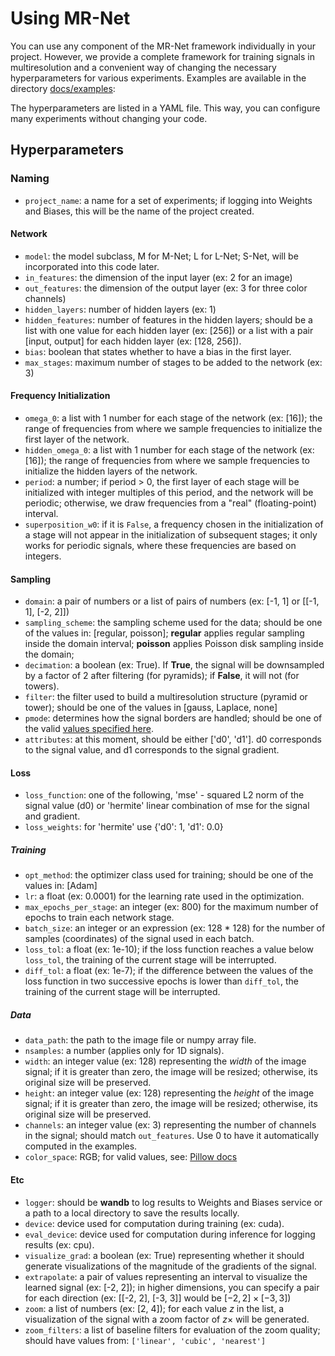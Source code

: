 # Using MR-Net

You can use any component of the MR-Net framework individually in your project. However, we provide a complete framework for training signals in multiresolution and a convenient way of changing the necessary hyperparameters for various experiments. Examples are available in the directory [docs/examples](https://github.com/visgraf/mrnet/tree/main/docs/examples):

The hyperparameters are listed in a YAML file. This way, you can configure many experiments without changing your code.

## Hyperparameters

### Naming
- `project_name`: a name for a set of experiments; if logging into Weights and Biases, this will be the name of the project created.

#### Network
- `model`: the model subclass, M for M-Net; L for L-Net; S-Net, will be incorporated into this code later.
- `in_features`: the dimension of the input layer (ex: 2 for an image)
- `out_features`: the dimension of the output layer (ex: 3 for three color channels)
- `hidden_layers`: number of hidden layers (ex: 1)
- `hidden_features`: number of features in the hidden layers; should be a list with one value for each hidden layer (ex: [256]) or a list with a pair [input, output] for each hidden layer (ex: [128, 256]).
- `bias`: boolean that states whether to have a bias in the first layer.
- `max_stages`: maximum number of stages to be added to the network (ex: 3)

#### Frequency Initialization
- `omega_0`: a list with 1 number for each stage of the network (ex: [16]); the range of frequencies from where we sample frequencies to initialize the first layer of the network.
- `hidden_omega_0`: a list with 1 number for each stage of the network (ex: [16]); the range of frequencies from where we sample frequencies to initialize the hidden layers of the network.
- `period`: a number; if period $\gt$ 0, the first layer of each stage will be initialized with integer multiples of this period, and the network will be periodic; otherwise, we draw frequencies from a "real" (floating-point) interval.
- `superposition_w0`: if it is `False`, a frequency chosen in the initialization of a stage will not appear in the initialization of subsequent stages; it only works for periodic signals, where these frequencies are based on integers.

#### Sampling
- `domain`: a pair of numbers or a list of pairs of numbers (ex: [-1, 1] or [[-1, 1], [-2, 2]]) 
- `sampling_scheme`: the sampling scheme used for the data; should be one of the values in: [regular, poisson]; **regular** applies regular sampling inside the domain interval; **poisson** applies Poisson disk sampling inside the domain; 
- `decimation`: a boolean (ex: True). If **True**, the signal will be downsampled by a factor of 2 after filtering (for pyramids); if **False**, it will not (for towers).
- `filter`: the filter used to build a multiresolution structure (pyramid or tower); should be one of the values in [gauss, Laplace, none]
- `pmode`: determines how the signal borders are handled; should be one of the valid [values specified here](https://scikit-image.org/docs/stable/api/skimage.transform.html#skimage.transform.pyramid_gaussian).
- `attributes`: at this moment, should be either  ['d0', 'd1']. d0 corresponds to the signal value, and d1 corresponds to the signal gradient.


#### Loss
- `loss_function`: one of the following, 'mse' - squared L2 norm of the signal value (d0) or 'hermite' linear combination of mse for the signal and gradient.
- `loss_weights`: for 'hermite' use {'d0': 1, 'd1': 0.0} 

##### Training
- `opt_method`: the optimizer class used for training; should be one of the values in: [Adam]
- `lr`: a float (ex: 0.0001) for the learning rate used in the optimization.
- `max_epochs_per_stage`: an integer (ex: 800) for the maximum number of epochs to train each network stage.
- `batch_size`: an integer or an expression (ex: 128 * 128) for the number of samples (coordinates) of the signal used in each batch.
- `loss_tol`: a float (ex: 1e-10); if the loss function reaches a value below `loss_tol`, the training of the current stage will be interrupted.
- `diff_tol`: a float (ex: 1e-7); if the difference between the values of the loss function in two successive epochs is lower than `diff_tol`, the training of the current stage will be interrupted.

##### Data
- `data_path`: the path to the image file or numpy array file.
- `nsamples`: a number (applies only for 1D signals).
- `width`: an integer value (ex: 128) representing the *width* of the image signal; if it is greater than zero, the image will be resized; otherwise, its original size will be preserved.
- `height`: an integer value (ex: 128) representing the *height* of the image signal; if it is greater than zero, the image will be resized; otherwise, its original size will be preserved.
- `channels`: an integer value (ex: 3) representing the number of channels in the signal; should match `out_features`. Use 0 to have it automatically computed in the examples.
- `color_space`: RGB; for valid values, see: [Pillow docs](https://pillow.readthedocs.io/en/stable/handbook/concepts.html#concept-modes)

#### Etc
- `logger`: should be **wandb** to log results to Weights and Biases service or a path to a local directory to save the results locally. 
- `device`: device used for computation during training (ex: cuda).
- `eval_device`: device used for computation during inference for logging results (ex: cpu).
- `visualize_grad`: a boolean (ex: True) representing whether it should generate visualizations of the magnitude of the gradients of the signal.
- `extrapolate`: a pair of values representing an interval to visualize the learned signal (ex: [-2, 2]); in higher dimensions, you can specify a pair for each direction (ex: [[-2, 2], [-3, 3]] would be $[-2, 2] \times [-3, 3]$)
- `zoom`: a list of numbers (ex: [2, 4]); for each value $z$ in the list, a visualization of the signal with a zoom factor of $z\times$ will be generated.
- `zoom_filters`: a list of baseline filters for evaluation of the zoom quality; should have values from: `['linear', 'cubic', 'nearest']`